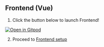 ## Frontend (Vue)

1. Click the button below to launch Frontend!


[![Open in Gitpod](https://gitpod.io/button/open-in-gitpod.svg)](https://gitpod.io/#https://github.com/adyen-examples/magento-headless-demo/tree/develop/vue-frontend)

2. Proceed to [Frontend setup](https://github.com/adyen-examples/magento-headless-demo/tree/develop#frontend-setup)